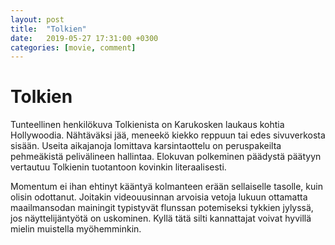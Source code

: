 ```yaml
---
layout: post
title:  "Tolkien"
date:   2019-05-27 17:31:00 +0300
categories: [movie, comment]
---
```


# Tolkien

Tunteellinen henkilökuva Tolkienista on Karukosken laukaus kohtia Hollywoodia. Nähtäväksi jää, meneekö kiekko reppuun tai edes sivuverkosta sisään. Useita aikajanoja lomittava karsintaottelu on peruspakeilta pehmeäkistä pelivälineen hallintaa. Elokuvan polkeminen päädystä päätyyn vertautuu Tolkienin tuotantoon kovinkin literaalisesti.

Momentum ei ihan ehtinyt kääntyä kolmanteen erään sellaiselle tasolle, kuin olisin odottanut. Joitakin videouusinnan arvoisia vetoja lukuun ottamatta maailmansodan mainingit typistyvät flunssan potemiseksi tykkien jylyssä, jos näyttelijäntyötä on uskominen. Kyllä tätä silti kannattajat voivat hyvillä mielin muistella myöhemminkin.

[//]: # "https://www.imdb.com/title/tt3361792/"